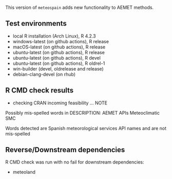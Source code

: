 This version of `meteospain` adds new functionality
to AEMET methods.

## Test environments

* local R installation (Arch Linux), R 4.2.3
* windows-latest (on github actions), R release
* macOS-latest (on github actions), R release
* ubuntu-latest (on github actions), R release
* ubuntu-latest (on github actions), R devel
* ubuntu-latest (on github actions), R oldrel-1
* win-builder (devel, oldrelease and release)
* debian-clang-devel (on rhub)

## R CMD check results

* checking CRAN incoming feasibility ... NOTE

Possibly mis-spelled words in DESCRIPTION:
  AEMET
  APIs
  Meteoclimatic
  SMC
  
Words detected are Spanish meteorological services API names
and are not mis-spelled
 
## Reverse/Downstream dependencies

R CMD check was run with no fail for downstream dependencies:

* meteoland
